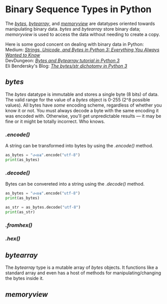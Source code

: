# Binary Sequence Types in Python
The [_bytes_](https://www.programiz.com/python-programming/methods/built-in/bytes), [_bytearray_](https://www.programiz.com/python-programming/methods/built-in/bytearray), and [_memoryview_](https://www.geeksforgeeks.org/memoryview-in-python/) are datatypes oriented towards manipulating binary data. _bytes_ and _bytearray_ store binary data; 
_memoryview_ is used to access the data without needing to create a copy.

Here is some good concent on dealing with binary data in Python: <br />
Medium: [_Strings, Unicode, and Bytes in Python 3: Everything You Always Wanted to Know_](https://betterprogramming.pub/strings-unicode-and-bytes-in-python-3-everything-you-always-wanted-to-know-27dc02ff2686) <br />
DevDungeon: [_Bytes and Bytearray tutorial in Python 3_](https://www.youtube.com/watch?v=qnKX1y7HAyE) <br />
Eli Bendersky's Blog: [_The bytes/str dichotomy in Python 3_](https://eli.thegreenplace.net/2012/01/30/the-bytesstr-dichotomy-in-python-3) <br />

## _bytes_
The _bytes_ datatype is immutable and stores a single byte (8 bits) of data. The valid range for the value of a _bytes_ object is 0-255 (2^8 possible values).
All bytes have _some_ encoding scheme, regardless of whether you know it or not. You must always decode a byte with the same encoding it was encoded with. Otherwise,
you'll get unpredictable results — it may be fine or it might be totally incorrect. Who knows.

### _.encode()_
A string can be transformed into bytes by using the _.encode()_ method.

```Python
as_bytes = "↺⪦⩰⦖".encode("utf-8")
print(as_bytes)
```

### _.decode()_
Bytes can be convereted into a string using the _.decode()_ method.

```Python
as_bytes = "↺⪦⩰⦖".encode("utf-8")
print(as_bytes)

as_str = as_bytes.decode("utf-8")
print(as_str)
```

### _.fromhex()_

### _.hex()_

## _bytearray_
The _bytearray_ type is a mutable array of _bytes_ objects. It functions like a standard array and even has a host of methods for manipulating/changing the bytes inside 
it.

## _memoryview_
